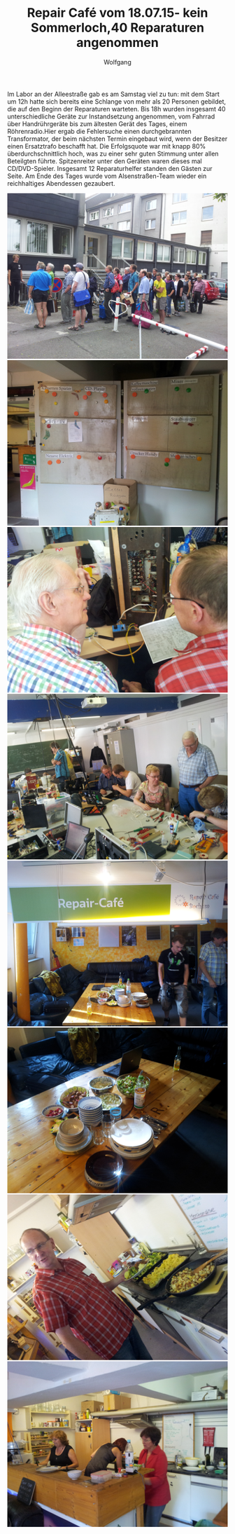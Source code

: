 ﻿---
title: Repair Café vom 18.07.15- kein Sommerloch,40 Reparaturen angenommen
layout: default
author: Wolfgang
---
Im Labor an der Alleestraße gab es am Samstag viel zu tun: mit dem Start um 12h hatte sich 
bereits eine Schlange von mehr als 20 Personen gebildet, die auf den Beginn der Reparaturen warteten.
Bis 18h wurden insgesamt 40 unterschiedliche Geräte zur Instandsetzung angenommen, vom Fahrrad über Handrührgeräte bis
zum ältesten Gerät des Tages, einem Röhrenradio.Hier ergab die Fehlersuche einen durchgebrannten Transformator, 
der beim nächsten Termin eingebaut wird, wenn der Besitzer einen Ersatztrafo beschafft hat.
Die Erfolgsquote war mit knapp 80% überdurchschnittlich hoch, was zu einer sehr guten Stimmung unter allen Beteilgten
führte. Spitzenreiter unter den Geräten waren dieses mal CD/DVD-Spieler.
Insgesamt 12 Reparaturhelfer standen den Gästen zur Seite. Am Ende des Tages wurde vom Alsenstraßen-Team wieder
ein reichhaltiges Abendessen gezaubert. 

![img1](/assets/pictures/2015-juli-01.jpg)
![img1](/assets/pictures/2015-juli-02.jpg)
![img1](/assets/pictures/2015-juli-03.jpg)
![img1](/assets/pictures/2015-juli-04.jpg)
![img1](/assets/pictures/2015-juli-05.jpg)
![img1](/assets/pictures/2015-juli-06.jpg)
![img1](/assets/pictures/2015-juli-07.jpg)
![img1](/assets/pictures/2015-juli-08.jpg)


